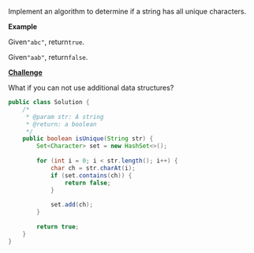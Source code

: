 Implement an algorithm to determine if a string has all unique characters.

**Example**

Given`"abc"`, return`true`.

Given`"aab"`, return`false`.

[**Challenge**](http://www.lintcode.com/en/problem/unique-characters/#challenge)

What if you can not use additional data structures?



```java
public class Solution {
    /*
     * @param str: A string
     * @return: a boolean
     */
    public boolean isUnique(String str) {
        Set<Character> set = new HashSet<>();
        
        for (int i = 0; i < str.length(); i++) {
            char ch = str.charAt(i);
            if (set.contains(ch)) {
                return false;
            }
            
            set.add(ch);
        }
        
        return true;
    }
}
```



